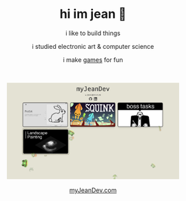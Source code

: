 <h1 align="center">hi im jean 🐸</h1>
<p align="center">i like to build things</p>
<p align="center">i studied electronic art & computer science</p>
<p align="center">i make <a href="https://myjeandev.itch.io/">games</a> for fun</p>
<br />
<p align="center"><img src="myJeanDev-website.png" width="400"/></p>

<p align="center"><a href="https://myjeandev.com/">myJeanDev.com</a></p>
  
